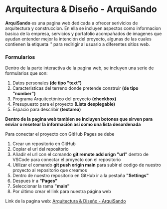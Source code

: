 # Arquitectura & Diseño - ArquiSando
**ArquiSando** es una pagina web dedicada a ofrecer serivicios de arquitectura y construccion. En ella se incluyen aspectos como informacion basica de la empresa, servicios y portafolio acompañados de imagenes que ayudan entender mejor la intención del proyecto, algunas de las cuales contienen la etiqueta '<a></a>' para redirigir al usuario a diferentes sitios web.
### Formularios
Dentro de la parte interactiva de la pagina web, se incluyen una serie de formularios que son:
1. Datos personales **(de tipo "text")**
2. Caracteristicas del terreno donde pretende construir **(de tipo "number")**
3. Programa Arquitectónico del proyecto **(checkbox)**
4. Presupuesto para el proyecto **(Lista desplegable)**
5. Espacio para describir **(textarea)**

**Dentro de la pagina web tambien se incluyen botones que sirven para enviar o resetear la información asi como una lista desordenada**

Para conectar el proyecto con GitHub Pages se debe
1. Crear un repositorio en GitHub
2. Copiar el url del repositorio
3. Añadir el url con el comando **git remote add orign "url"** dentro de VSCode para conectar el proyecto con el repositorio
4. Utilizar el comando **git push origin main** para subir el codigo de nuestro proyecto al repositorio que creamos
5. Dentro de nuestro repositorio en GitHub ir a la pestaña **"Settings"**
6. Despues ir a **"Pages"**
7. Seleccionar la rama **"main"**
8. Por último crear el link para nuestra página web

Link de la pagina web: [Arquitectura & Diseño - ArquiSando](https://sandojuancluc.github.io/ArquiSando/)
